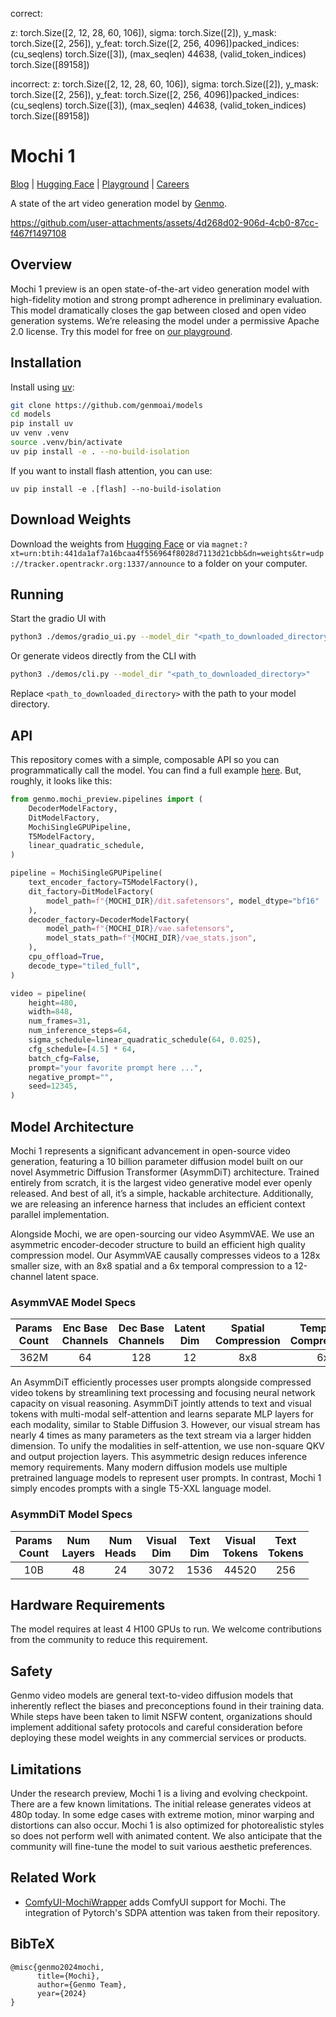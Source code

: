 correct:

z: torch.Size([2, 12, 28, 60, 106]), sigma: torch.Size([2]), y_mask: torch.Size([2, 256]), y_feat: torch.Size([2, 256, 4096])packed_indices: (cu_seqlens) torch.Size([3]), (max_seqlen) 44638, (valid_token_indices) torch.Size([89158])

incorrect:
z: torch.Size([2, 12, 28, 60, 106]), sigma: torch.Size([2]), y_mask: torch.Size([2, 256]), y_feat: torch.Size([2, 256, 4096])packed_indices: (cu_seqlens) torch.Size([3]), (max_seqlen) 44638, (valid_token_indices) torch.Size([89158])


# Mochi 1
[Blog](https://www.genmo.ai/blog) | [Hugging Face](https://huggingface.co/genmo/mochi-1-preview) | [Playground](https://www.genmo.ai/play) | [Careers](https://jobs.ashbyhq.com/genmo)

A state of the art video generation model by [Genmo](https://genmo.ai).

https://github.com/user-attachments/assets/4d268d02-906d-4cb0-87cc-f467f1497108

## Overview

Mochi 1 preview is an open state-of-the-art video generation model with high-fidelity motion and strong prompt adherence in preliminary evaluation. This model dramatically closes the gap between closed and open video generation systems. We’re releasing the model under a permissive Apache 2.0 license. Try this model for free on [our playground](https://genmo.ai/play).

## Installation

Install using [uv](https://github.com/astral-sh/uv):

```bash
git clone https://github.com/genmoai/models
cd models 
pip install uv
uv venv .venv
source .venv/bin/activate
uv pip install -e . --no-build-isolation
```

If you want to install flash attention, you can use:
```
uv pip install -e .[flash] --no-build-isolation
```

## Download Weights

Download the weights from [Hugging Face](https://huggingface.co/genmo/mochi-1-preview/tree/main) or via `magnet:?xt=urn:btih:441da1af7a16bcaa4f556964f8028d7113d21cbb&dn=weights&tr=udp://tracker.opentrackr.org:1337/announce` to a folder on your computer.

## Running

Start the gradio UI with

```bash
python3 ./demos/gradio_ui.py --model_dir "<path_to_downloaded_directory>"
```

Or generate videos directly from the CLI with

```bash
python3 ./demos/cli.py --model_dir "<path_to_downloaded_directory>"
```

Replace `<path_to_downloaded_directory>` with the path to your model directory.

## API

This repository comes with a simple, composable API so you can programmatically call the model. You can find a full example [here](demos/api_example.py). But, roughly, it looks like this:

```python
from genmo.mochi_preview.pipelines import (
    DecoderModelFactory,
    DitModelFactory,
    MochiSingleGPUPipeline,
    T5ModelFactory,
    linear_quadratic_schedule,
)

pipeline = MochiSingleGPUPipeline(
    text_encoder_factory=T5ModelFactory(),
    dit_factory=DitModelFactory(
        model_path=f"{MOCHI_DIR}/dit.safetensors", model_dtype="bf16"
    ),
    decoder_factory=DecoderModelFactory(
        model_path=f"{MOCHI_DIR}/vae.safetensors",
        model_stats_path=f"{MOCHI_DIR}/vae_stats.json",
    ),
    cpu_offload=True,
    decode_type="tiled_full",
)

video = pipeline(
    height=480,
    width=848,
    num_frames=31,
    num_inference_steps=64,
    sigma_schedule=linear_quadratic_schedule(64, 0.025),
    cfg_schedule=[4.5] * 64,
    batch_cfg=False,
    prompt="your favorite prompt here ...",
    negative_prompt="",
    seed=12345,
)
```

## Model Architecture

Mochi 1 represents a significant advancement in open-source video generation, featuring a 10 billion parameter diffusion model built on our novel Asymmetric Diffusion Transformer (AsymmDiT) architecture. Trained entirely from scratch, it is the largest video generative model ever openly released. And best of all, it’s a simple, hackable architecture. Additionally, we are releasing an inference harness that includes an efficient context parallel implementation. 

Alongside Mochi, we are open-sourcing our video AsymmVAE. We use an asymmetric encoder-decoder structure to build an efficient high quality compression model. Our AsymmVAE causally compresses videos to a 128x smaller size, with an 8x8 spatial and a 6x temporal compression to a 12-channel latent space. 

### AsymmVAE Model Specs
|Params <br> Count | Enc Base <br>  Channels | Dec Base <br> Channels |Latent <br> Dim | Spatial <br> Compression | Temporal <br> Compression | 
|:--:|:--:|:--:|:--:|:--:|:--:|
|362M   | 64  | 128  | 12   | 8x8   | 6x   | 

An AsymmDiT efficiently processes user prompts alongside compressed video tokens by streamlining text processing and focusing neural network capacity on visual reasoning. AsymmDiT jointly attends to text and visual tokens with multi-modal self-attention and learns separate MLP layers for each modality, similar to Stable Diffusion 3. However, our visual stream has nearly 4 times as many parameters as the text stream via a larger hidden dimension. To unify the modalities in self-attention, we use non-square QKV and output projection layers. This asymmetric design reduces inference memory requirements.
Many modern diffusion models use multiple pretrained language models to represent user prompts. In contrast, Mochi 1 simply encodes prompts with a single T5-XXL language model.

### AsymmDiT Model Specs
|Params <br> Count | Num <br> Layers | Num <br> Heads | Visual <br> Dim | Text <br> Dim | Visual <br> Tokens | Text <br> Tokens | 
|:--:|:--:|:--:|:--:|:--:|:--:|:--:|
|10B   | 48   | 24   | 3072   | 1536   | 44520   |   256   |

## Hardware Requirements

The model requires at least 4 H100 GPUs to run. We welcome contributions from the community to reduce this requirement.

## Safety
Genmo video models are general text-to-video diffusion models that inherently reflect the biases and preconceptions found in their training data. While steps have been taken to limit NSFW content, organizations should implement additional safety protocols and careful consideration before deploying these model weights in any commercial services or products.

## Limitations
Under the research preview, Mochi 1 is a living and evolving checkpoint. There are a few known limitations. The initial release generates videos at 480p today. In some edge cases with extreme motion, minor warping and distortions can also occur. Mochi 1 is also optimized for photorealistic styles so does not perform well with animated content. We also anticipate that the community will fine-tune the model to suit various aesthetic preferences.

## Related Work
- [ComfyUI-MochiWrapper](https://github.com/kijai/ComfyUI-MochiWrapper) adds ComfyUI support for Mochi. The integration of Pytorch's SDPA attention was taken from their repository.


## BibTeX
```
@misc{genmo2024mochi,
      title={Mochi},
      author={Genmo Team},
      year={2024}
}
```
